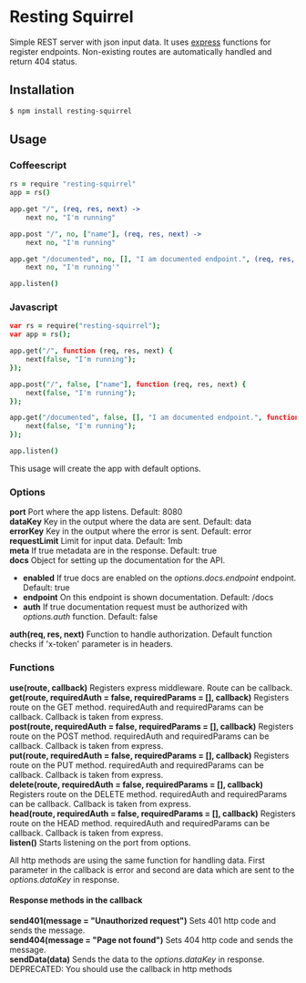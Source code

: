 # Resting Squirrel

Simple REST server with json input data. It uses [express](https://www.npmjs.com/package/express) functions for register endpoints. Non-existing routes are automatically handled and return 404 status.

## Installation

```bash
$ npm install resting-squirrel
```

## Usage
### Coffeescript
```coffeescript
rs = require "resting-squirrel"
app = rs()

app.get "/", (req, res, next) ->
	next no, "I'm running"

app.post "/", no, ["name"], (req, res, next) ->
	next no, "I'm running"

app.get "/documented", no, [], "I am documented endpoint.", (req, res, next) ->
	next no, "I'm running'"

app.listen()
```
### Javascript
```coffeescript
var rs = require("resting-squirrel");
var app = rs();

app.get("/", function (req, res, next) {
	next(false, "I'm running");
});

app.post("/", false, ["name"], function (req, res, next) {
	next(false, "I'm running");
});

app.get("/documented", false, [], "I am documented endpoint.", function (req, res, next) {
	next(false, "I'm running");
});

app.listen()
```
This usage will create the app with default options. 

### Options
**port** Port where the app listens. Default: 8080  
**dataKey** Key in the output where the data are sent. Default: data  
**errorKey** Key in the output where the error is sent. Default: error  
**requestLimit** Limit for input data. Default: 1mb  
**meta** If true metadata are in the response. Default: true  
**docs** Object for setting up the documentation for the API.
- **enabled** If true docs are enabled on the *options.docs.endpoint* endpoint. Default: true  
- **endpoint** On this endpoint is shown documentation. Default: /docs  
- **auth** If true documentation request must be authorized with *options.auth* function. Default: false  

**auth(req, res, next)** Function to handle authorization. Default function checks if 'x-token' parameter is in headers.  

### Functions  
**use(route, callback)** Registers express middleware. Route can be callback.  
**get(route, requiredAuth = false, requiredParams = [], callback)** Registers route on the GET method. requiredAuth and requiredParams can be callback. Callback is taken from express.  
**post(route, requiredAuth = false, requiredParams = [], callback)** Registers route on the POST method. requiredAuth and requiredParams can be callback. Callback is taken from express.  
**put(route, requiredAuth = false, requiredParams = [], callback)** Registers route on the PUT method. requiredAuth and requiredParams can be callback. Callback is taken from express.  
**delete(route, requiredAuth = false, requiredParams = [], callback)** Registers route on the DELETE method. requiredAuth and requiredParams can be callback. Callback is taken from express.  
**head(route, requiredAuth = false, requiredParams = [], callback)** Registers route on the HEAD method. requiredAuth and requiredParams can be callback. Callback is taken from express.  
**listen()** Starts listening on the port from options.  

All http methods are using the same function for handling data. First parameter in the callback is error and second are data which are sent to the *options.dataKey* in response.

#### Response methods in the callback  
**send401(message = "Unauthorized request")** Sets 401 http code and sends the message.  
**send404(message = "Page not found")** Sets 404 http code and sends the message.  
**sendData(data)** Sends the data to the *options.dataKey* in response. DEPRECATED: You should use the callback in http methods